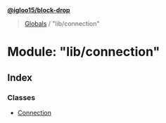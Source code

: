 **[@igloo15/block-drop](../README.md)**

> [Globals](../globals.md) / "lib/connection"

# Module: "lib/connection"

## Index

### Classes

* [Connection](../classes/_lib_connection_.connection.md)
